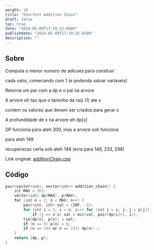 ```yaml
---
weight: 10
title: "Shortest Addition Chain"
draft: false
toc: true
date: "2024-05-09T17:19:25-0300"
publishdate: "2024-05-09T17:19:25-0300"
description: ""
---
```


## Sobre
 Computa o menor numero de adicoes para construir

 cada valor, comecando com 1 (e podendo salvar variaveis)

 Retorna um par com a dp e o pai na arvore

 A arvore eh tao que o taminho da raiz (1) ate x

 contem os valores que devem ser criados para gerar x

 A profundidade de x na arvore eh dp[x]

 DP funciona para ateh 300, mas a arvore soh funciona

 para ateh 148



 recuperacao certa soh ateh 148 (erra para 149, 233, 298)

Link original: [additionChain.cpp](https://github.com/brunomaletta/Biblioteca/tree/master/Codigo/Problemas/additionChain.cpp)

## Código
```cpp
pair<vector<int>, vector<int>> addition_chain() {
	int MAX = 301;
	vector<int> dp(MAX), p(MAX);
	for (int n = 2; n < MAX; n++) {
		pair<int, int> val = {INF, -1};
		for (int i = 1; i < n; i++) for (int j = i; j; j = p[j])
			if (j == n-i) val = min(val, pair(dp[i]+1, i));
		tie(dp[n], p[n]) = val;
		if (n == 9) p[n] = 8;
		if (n == 149 or n == 233) dp[n]--;
	}
	return {dp, p};
}
```
